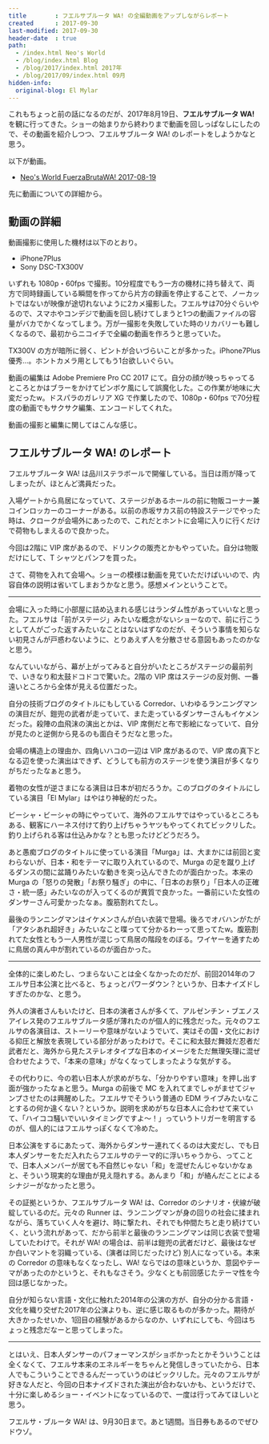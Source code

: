 ```yaml
---
title        : フエルサブルータ WA! の全編動画をアップしながらレポート
created      : 2017-09-30
last-modified: 2017-09-30
header-date  : true
path:
  - /index.html Neo's World
  - /blog/index.html Blog
  - /blog/2017/index.html 2017年
  - /blog/2017/09/index.html 09月
hidden-info:
  original-blog: El Mylar
---
```


これもちょっと前の話になるのだが、2017年8月19日、__フエルサブルータ WA!__ を観に行ってきた。ショーの始まりから終わりまで動画を回しっぱなしにしたので、その動画を紹介しつつ、フエルサブルータ WA! のレポートをしようかなと思う。

以下が動画。

- [Neo's World FuerzaBrutaWA! 2017-08-19](https://youtube.com/watch?v=CaZTJBgk4LM)

先に動画についての詳細から。

## 動画の詳細

動画撮影に使用した機材は以下のとおり。

- iPhone7Plus
- Sony DSC-TX300V

いずれも 1080p・60fps で撮影。10分程度でもう一方の機材に持ち替えて、両方で同時録画している瞬間を作ってから片方の録画を停止することで、ノーカットではないが映像が途切れないように2カメ撮影した。フエルサは70分ぐらいやるので、スマホやコンデジで動画を回し続けてしまうと1つの動画ファイルの容量がバカでかくなってしまう。万が一撮影を失敗していた時のリカバリーも難しくなるので、最初からニコイチで全編の動画を作ろうと思っていた。

TX300V の方が暗所に弱く、ピントが合いづらいことが多かった。iPhone7Plus 優秀…。ホントカメラ用としてもう1台欲しいぐらい。

動画の編集は Adobe Premiere Pro CC 2017 にて。自分の顔が映っちゃってるところとかはブラーをかけてピンボケ風にして誤魔化した。この作業が地味に大変だったw。ドスパラのガレリア XG で作業したので、1080p・60fps で70分程度の動画でもサクサク編集、エンコードしてくれた。

動画の撮影と編集に関してはこんな感じ。

## フエルサブルータ WA! のレポート

フエルサブルータ WA! は品川ステラボールで開催している。当日は雨が降ってしまったが、ほとんど満員だった。

入場ゲートから鳥居になっていて、ステージがあるホールの前に物販コーナー兼コインロッカーのコーナーがある。以前の赤坂サカス前の特設ステージでやった時は、クロークが会場外にあったので、これだとホントに会場に入りに行くだけで荷物もしまえるので良かった。

今回は2階に VIP 席があるので、ドリンクの販売とかもやっていた。自分は物販だけにして、T シャツとパンフを買った。

さて、荷物を入れて会場へ。ショーの模様は動画を見ていただけばいいので、内容自体の説明は省いてしまおうかなと思う。感想メインということで。

---

会場に入った時に小部屋に詰め込まれる感じはランダム性があっていいなと思った。フエルサは「前がステージ」みたいな概念がないショーなので、前に行こうとして人がごった返すみたいなことはないはずなのだが、そういう事情を知らない初見さんが戸惑わないように、とりあえず人を分散させる意図もあったのかなと思う。

なんていいながら、幕が上がってみると自分がいたところがステージの最前列で、いきなり和太鼓ドコドコで驚いた。2階の VIP 席はステージの反対側、一番遠いところから全体が見える位置だった。

自分の技術ブログのタイトルにもしている Corredor、いわゆるランニングマンの演目だが、鎧兜の武者が走っていて、また走っているダンサーさんもイケメンだった。殺陣の血飛沫の演出とかは、VIP 席側だと布で影絵になっていて、自分が見たのと逆側から見るのも面白そうだなと思った。

会場の構造上の理由か、四角いハコの一辺は VIP 席があるので、VIP 席の真下となる辺を使った演出はできず、どうしても前方のステージを使う演目が多くなりがちだったなぁと思う。

着物の女性が逆さまになる演目は日本が初だろうか。このブログのタイトルにしている演目「El Mylar」はやはり神秘的だった。

ビーシャ・ビーシャの時にやっていて、海外のフエルサではやっているところもある、観客にハーネス付けて釣り上げちゃうヤツもやってくれてビックリした。釣り上げられる客は仕込みかな？とも思ったけどどうだろう。

あと愚痴ブログのタイトルに使っている演目「Murga」は、大まかには前回と変わらないが、日本・和をテーマに取り入れているので、Murga の足を蹴り上げるダンスの間に盆踊りみたいな動きを突っ込んできたのが面白かった。本来の Murga の「怒りの発散」「お祭り騒ぎ」の中に、「日本のお祭り」「日本人の正確さ・統一感」みたいなのが入ってくるのが異質で良かった。一番前にいた女性のダンサーさん可愛かったなぁ。腹筋割れてたし。

最後のランニングマンはイケメンさんが白い衣装で登場。後ろでオバハンがたが「アタシあれ超好き」みたいなこと喋ってて分かるわーって思ってたw。腹筋割れてた女性ともう一人男性が混じって鳥居の階段をのぼる。ワイヤーを通すために鳥居の真ん中が割れているのが面白かった。

---

全体的に楽しめたし、つまらないことは全くなかったのだが、前回2014年のフエルサ日本公演と比べると、ちょっとパワーダウン？というか、日本ナイズドしすぎたのかな、と思う。

外人の演者さんもいたけど、日本の演者さんが多くて、アルゼンチン・ブエノスアイレス発のフエルサブルータ感が薄れたのが個人的に残念だった。元々のフエルサの各演目は、ストーリーや意味がないようでいて、実はその国・文化における抑圧と解放を表現している部分があったわけで。そこに和太鼓だ舞妓だ忍者だ武者だと、海外から見たステレオタイプな日本のイメージをただ無理矢理に混ぜ合わせたようで、「本来の意味」がなくなってしまったような気がする。

その代わりに、今の若い日本人が求めがちな、「分かりやすい意味」を押し出す面が強かったなぁと思う。Murga の前後で MC を入れてまでしゃがませてジャンプさせたのは興醒めした。フエルサでそういう普通の EDM ライブみたいなことするの何か違くない？というか。説明を求めがちな日本人に合わせて来ていて、「ハイココ騒いでいいタイミングですよ〜！」っていうトリガーを明言するのが、個人的にはフエルサっぽくなくて冷めた。

日本公演をするにあたって、海外からダンサー連れてくるのは大変だし、でも日本人ダンサーをただ入れたらフエルサのテーマ的に浮いちゃうから、ってことで、日本人メンバーが居ても不自然じゃない「和」を混ぜたんじゃないかなぁと、そういう現実的な理由が見え隠れする。あんまり「和」が絡んだことによるシナジーがなかったと思う。

その証拠というか、フエルサブルータ WA! は、Corredor のシナリオ・伏線が破綻しているのだ。元々の Runner は、ランニングマンが身の回りの社会に揉まれながら、落ちていく人々を避け、時に撃たれ、それでも仲間たちと走り続けていく、という流れがあって、だから前半と最後のランニングマンは同じ衣装で登場していたわけで。それが WA! の場合は、前半は鎧兜の武者だけど、最後はなぜか白いマントを羽織っている、(演者は同じだったけど) 別人になっている。本来の Corredor の意味もなくなったし、WA! ならではの意味というか、意図やテーマがあったのかというと、それもなさそう。少なくとも前回感じたテーマ性を今回は感じなかった。

自分が知らない言語・文化に触れた2014年の公演の方が、自分の分かる言語・文化を織り交ぜた2017年の公演よりも、逆に感じ取るものが多かった。期待が大きかったせいか、1回目の経験があるからなのか、いずれにしても、今回はちょっと残念だなーと思ってしまった。

---

とはいえ、日本人ダンサーのパフォーマンスがショボかったとかそういうことは全くなくて、フエルサ本来のエネルギーをちゃんと発信しきっていたから、日本人でもこういうことできるんだーっていうのはビックリした。元々のフエルサが好きな人だと、今回の日本ナイズドされた演出が合わないかも、というだけで、十分に楽しめるショー・イベントになっているので、一度は行ってみてほしいと思う。

フエルサ・ブルータ WA! は、9月30日まで。あと1週間。当日券もあるのでぜひドウゾ。
